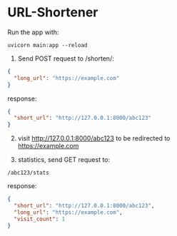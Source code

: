 # URL-Shortener

Run the app with:
```commandline
uvicorn main:app --reload
```



1. Send POST request to /shorten/:
```json
{
  "long_url": "https://example.com"
}
```
response:
```json
{
  "short_url": "http://127.0.0.1:8000/abc123"
}

```
2. visit http://127.0.0.1:8000/abc123 to be redirected to https://example.com

3. statistics, send GET request to:
```
/abc123/stats
```

response:
```json
{
  "short_url": "http://127.0.0.1:8000/abc123",
  "long_url": "https://example.com",
  "visit_count": 1
}
```
